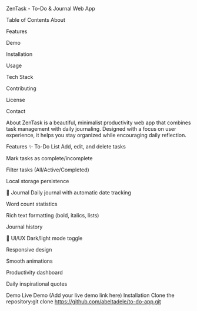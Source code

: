 ZenTask - To-Do & Journal Web App


Table of Contents
About

Features

Demo

Installation

Usage

Tech Stack

Contributing

License

Contact

About
ZenTask is a beautiful, minimalist productivity web app that combines task management with daily journaling. Designed with a focus on user experience, it helps you stay organized while encouraging daily reflection.

Features
✨ To-Do List
Add, edit, and delete tasks

Mark tasks as complete/incomplete

Filter tasks (All/Active/Completed)

Local storage persistence

📔 Journal
Daily journal with automatic date tracking

Word count statistics

Rich text formatting (bold, italics, lists)

Journal history

🎨 UI/UX
Dark/light mode toggle

Responsive design

Smooth animations

Productivity dashboard

Daily inspirational quotes

Demo
Live Demo (Add your live demo link here)
Installation
Clone the repository:git clone https://github.com/abeltadele/to-do-app.git

